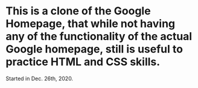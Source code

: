 # This is a clone of the Google Homepage, that while not having any of the functionality of the actual Google homepage, still is useful to practice HTML and CSS skills.

Started in Dec. 26th, 2020. 